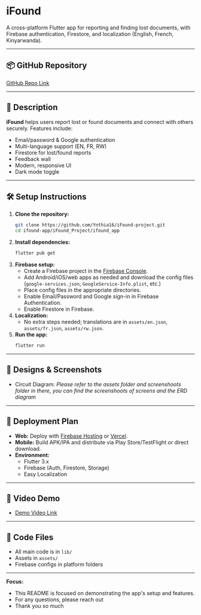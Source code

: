 # iFound

A cross-platform Flutter app for reporting and finding lost documents, with Firebase authentication, Firestore, and localization (English, French, Kinyarwanda).

---

## 📦 GitHub Repository
[GitHub Repo Link](https://github.com/Ynthia16/iFound-project.git)

---

## 🚀 Description
**iFound** helps users report lost or found documents and connect with others securely. Features include:
- Email/password & Google authentication
- Multi-language support (EN, FR, RW)
- Firestore for lost/found reports
- Feedback wall
- Modern, responsive UI
- Dark mode toggle

---

## 🛠️ Setup Instructions
1. **Clone the repository:**
   ```sh
   git clone https://github.com/Ynthia16/iFound-project.git
   cd ifound-app/iFound_Project/ifound_app
   ```
2. **Install dependencies:**
   ```sh
   flutter pub get
   ```
3. **Firebase setup:**
   - Create a Firebase project in the [Firebase Console](https://console.firebase.google.com/).
   - Add Android/iOS/web apps as needed and download the config files (`google-services.json`, `GoogleService-Info.plist`, etc.)
   - Place config files in the appropriate directories.
   - Enable Email/Password and Google sign-in in Firebase Authentication.
   - Enable Firestore in Firebase.
4. **Localization:**
   - No extra steps needed; translations are in `assets/en.json`, `assets/fr.json`, `assets/rw.json`.
5. **Run the app:**
   ```sh
   flutter run
   ```

---

## 🎨 Designs & Screenshots
- Circuit Diagram: *Please refer to the assets folder and screenshoots folder in there, you can find the screenshoots of screens and the ERD diagram*

---

## 🚢 Deployment Plan
- **Web:** Deploy with [Firebase Hosting](https://firebase.google.com/docs/hosting) or [Vercel](https://vercel.com/).
- **Mobile:** Build APK/IPA and distribute via Play Store/TestFlight or direct download.
- **Environment:**
  - Flutter 3.x
  - Firebase (Auth, Firestore, Storage)
  - Easy Localization

---

## 🎥 Video Demo
- [Demo Video Link](https://drive.google.com/file/d/1SiFyUFd1JTaOgQ84xhDf8c2lHNyHEzbM/view?usp=drive_link)

---

## 📂 Code Files
- All main code is in `lib/`
- Assets in `assets/`
- Firebase configs in platform folders

---

**Focus:**
- This README is focused on demonstrating the app's setup and features.
- For any questions, please reach out
- Thank you so much
